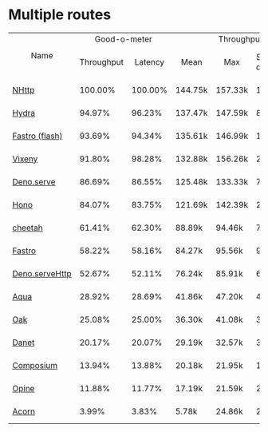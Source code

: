 # Multiple routes
  
<table>
<tr>
    <td align="center" rowspan="2">Name</td>
    <td align="center" colspan="2">Good-o-meter</td>
    <td align="center" colspan="4">Throughput (rps)</td>
    <td align="center" colspan="3">Latency (ms)</td>
</tr>
<tr>
    <!-- still Name -->
    <td align="center">Throughput</td>
    <td align="center">Latency</td>
    <td align="center">Mean</td>
    <td align="center">Max</td>
    <td align="center">Standard deviation</td>
    <td align="center">Size per second</td>
    <td align="center">Avg</td>
    <td align="center">Min</td>
    <td align="center">Max</td>
</tr><tr>
    <td><a href="./nhttp.ts.md">NHttp</a></td>
    <td>100.00%</td>
    <td>100.00%</td>
    <td>144.75k</td>
    <td>157.33k</td>
    <td>10.38k</td>
    <td>1.52 MiB</td>
    <td>0.44</td>
    <td>0.33</td>
    <td>1.53</td>
</tr>
<tr>
    <td><a href="./hydra.ts.md">Hydra</a></td>
    <td>94.97%</td>
    <td>96.23%</td>
    <td>137.47k</td>
    <td>147.59k</td>
    <td>8.61k</td>
    <td>1.46 MiB</td>
    <td>0.45</td>
    <td>0.36</td>
    <td>1.38</td>
</tr>
<tr>
    <td><a href="./fastro_flash.ts.md">Fastro (flash)</a></td>
    <td>93.69%</td>
    <td>94.34%</td>
    <td>135.61k</td>
    <td>146.99k</td>
    <td>11.07k</td>
    <td>1.43 MiB</td>
    <td>0.46</td>
    <td>0.35</td>
    <td>1.76</td>
</tr>
<tr>
    <td><a href="./vixeny.ts.md">Vixeny</a></td>
    <td>91.80%</td>
    <td>98.28%</td>
    <td>132.88k</td>
    <td>156.26k</td>
    <td>28.49k</td>
    <td>1.49 MiB</td>
    <td>0.44</td>
    <td>0.34</td>
    <td>1.69</td>
</tr>
<tr>
    <td><a href="./deno_serve.ts.md">Deno.serve</a></td>
    <td>86.69%</td>
    <td>86.55%</td>
    <td>125.48k</td>
    <td>133.33k</td>
    <td>7.60k</td>
    <td>1.32 MiB</td>
    <td>0.50</td>
    <td>0.39</td>
    <td>1.34</td>
</tr>
<tr>
    <td><a href="./hono.ts.md">Hono</a></td>
    <td>84.07%</td>
    <td>83.75%</td>
    <td>121.69k</td>
    <td>142.39k</td>
    <td>21.65k</td>
    <td>1.27 MiB</td>
    <td>0.52</td>
    <td>0.38</td>
    <td>3.06</td>
</tr>
<tr>
    <td><a href="./cheetah.ts.md">cheetah</a></td>
    <td>61.41%</td>
    <td>62.30%</td>
    <td>88.89k</td>
    <td>94.46k</td>
    <td>7.43k</td>
    <td>0.95 MiB</td>
    <td>0.70</td>
    <td>0.56</td>
    <td>1.69</td>
</tr>
<tr>
    <td><a href="./fastro.ts.md">Fastro</a></td>
    <td>58.22%</td>
    <td>58.16%</td>
    <td>84.27k</td>
    <td>95.56k</td>
    <td>9.27k</td>
    <td>0.89 MiB</td>
    <td>0.75</td>
    <td>0.49</td>
    <td>3.60</td>
</tr>
<tr>
    <td><a href="./deno_serveHttp.ts.md">Deno.serveHttp</a></td>
    <td>52.67%</td>
    <td>52.11%</td>
    <td>76.24k</td>
    <td>85.91k</td>
    <td>6.57k</td>
    <td>0.80 MiB</td>
    <td>0.84</td>
    <td>0.43</td>
    <td>3.25</td>
</tr>
<tr>
    <td><a href="./aqua.ts.md">Aqua</a></td>
    <td>28.92%</td>
    <td>28.69%</td>
    <td>41.86k</td>
    <td>47.20k</td>
    <td>4.07k</td>
    <td>0.44 MiB</td>
    <td>1.52</td>
    <td>0.82</td>
    <td>4.72</td>
</tr>
<tr>
    <td><a href="./oak.ts.md">Oak</a></td>
    <td>25.08%</td>
    <td>25.00%</td>
    <td>36.30k</td>
    <td>41.08k</td>
    <td>3.86k</td>
    <td>0.38 MiB</td>
    <td>1.75</td>
    <td>0.67</td>
    <td>4.75</td>
</tr>
<tr>
    <td><a href="./danet.ts.md">Danet</a></td>
    <td>20.17%</td>
    <td>20.07%</td>
    <td>29.19k</td>
    <td>32.57k</td>
    <td>3.21k</td>
    <td>0.31 MiB</td>
    <td>2.18</td>
    <td>0.93</td>
    <td>5.84</td>
</tr>
<tr>
    <td><a href="./composium.ts.md">Composium</a></td>
    <td>13.94%</td>
    <td>13.88%</td>
    <td>20.18k</td>
    <td>21.95k</td>
    <td>1.44k</td>
    <td>0.21 MiB</td>
    <td>3.15</td>
    <td>1.16</td>
    <td>5.67</td>
</tr>
<tr>
    <td><a href="./opine.ts.md">Opine</a></td>
    <td>11.88%</td>
    <td>11.77%</td>
    <td>17.19k</td>
    <td>21.59k</td>
    <td>2.14k</td>
    <td>0.18 MiB</td>
    <td>3.71</td>
    <td>1.77</td>
    <td>9.99</td>
</tr>
<tr>
    <td><a href="./acorn.ts.md">Acorn</a></td>
    <td>3.99%</td>
    <td>3.83%</td>
    <td>5.78k</td>
    <td>24.86k</td>
    <td>2.97k</td>
    <td>0.06 MiB</td>
    <td>11.41</td>
    <td>4.64</td>
    <td>21.57</td>
</tr>
</table>